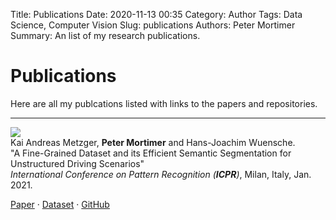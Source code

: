 Title: Publications
Date: 2020-11-13 00:35
Category: Author
Tags: Data Science, Computer Vision
Slug: publications
Authors: Peter Mortimer
Summary: An list of my research publications.

# Publications

Here are all my publcations listed with links to the papers and repositories.

<hr>

<div class="row">
<div class="col-2 col-sm-2">
<a href="/images/publications/icpr2020/image_cube.png" 
data-lightbox="uoa-lightbox" 
data-title="" 
data-alt=""><img src="/images/publications/icpr2020/image_cube.png" /></a>
</div>
<div class="col-10 col-sm-10">
<p style="margin: 0px;">Kai Andreas Metzger, <b>Peter Mortimer</b> and Hans-Joachim Wuensche.</p> 
<p style="margin: 0px;">"A Fine-Grained Dataset and its Efficient Semantic Segmentation for Unstructured Driving Scenarios"</p>
<p style="margin: 0px;"><i>International Conference on Pattern Recognition (<b>ICPR</b>)</i>, Milan, Italy, Jan. 2021.</p>
<p><a href="/">Paper</a> &middot; <a href="/">Dataset</a>  &middot; <a href="/">GitHub</a> 
</div>
</div>